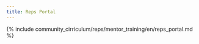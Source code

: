 ```yaml
---
title: Reps Portal
---
```


{% include community_cirriculum/reps/mentor_training/en/reps_portal.md %}

